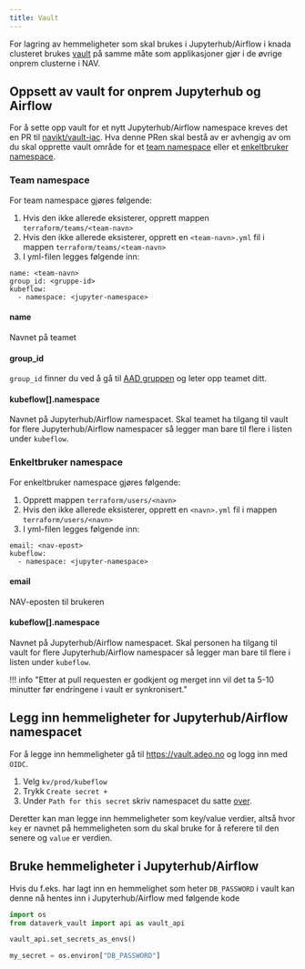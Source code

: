 ```yaml
---
title: Vault
---
```


For lagring av hemmeligheter som skal brukes i Jupyterhub/Airflow i knada clusteret brukes 
[vault](https://github.com/navikt/vault-iac/tree/master/doc) på samme måte som applikasjoner gjør i de øvrige onprem 
clusterne i NAV.


## Oppsett av vault for onprem Jupyterhub og Airflow
For å sette opp vault for et nytt Jupyterhub/Airflow namespace kreves det en PR til 
[navikt/vault-iac](https://github.com/navikt/vault-iac). Hva denne PRen skal bestå av er avhengig av om du skal
opprette vault område for et [team namespace](#team-namespace) eller et [enkeltbruker namespace](#enkeltbruker-namespace).


### Team namespace
For team namespace gjøres følgende:

1. Hvis den ikke allerede eksisterer, opprett mappen `terraform/teams/<team-navn>`
2. Hvis den ikke allerede eksisterer, opprett en `<team-navn>.yml` fil i mappen `terraform/teams/<team-navn>`
3. I yml-filen legges følgende inn:

````
name: <team-navn>
group_id: <gruppe-id>
kubeflow:
  - namespace: <jupyter-namespace>
````

#### name
Navnet på teamet

#### group_id
`group_id` finner du ved å gå til 
[AAD gruppen](https://aad.portal.azure.com/#blade/Microsoft_AAD_IAM/GroupsManagementMenuBlade/AllGroups) 
og leter opp teamet ditt.

#### kubeflow[].namespace
Navnet på Jupyterhub/Airflow namespacet. Skal teamet ha tilgang til vault for flere Jupyterhub/Airflow namespacer så 
legger man bare til flere i listen under `kubeflow`.

### Enkeltbruker namespace
For enkeltbruker namespace gjøres følgende:

1. Opprett mappen `terraform/users/<navn>`
2. Hvis den ikke allerede eksisterer, opprett en `<navn>.yml` fil i mappen `terraform/users/<navn>`
3. I yml-filen legges følgende inn:

````
email: <nav-epost>
kubeflow:
  - namespace: <jupyter-namespace>
````

#### email
NAV-eposten til brukeren

#### kubeflow[].namespace
Navnet på Jupyterhub/Airflow namespacet. Skal personen ha tilgang til vault for flere Jupyterhub/Airflow namespacer så 
legger man bare til flere i listen under `kubeflow`.


!!! info "Etter at pull requesten er godkjent og merget inn vil det ta 5-10 minutter før endringene i vault er synkronisert."



## Legg inn hemmeligheter for Jupyterhub/Airflow namespacet
For å legge inn hemmeligheter gå til https://vault.adeo.no og logg inn med `OIDC`.

1. Velg `kv/prod/kubeflow`
2. Trykk `Create secret +`
3. Under `Path for this secret` skriv namespacet du satte 
[over](#oppsett-av-vault-for-onprem-jupyterhub-og-airflow).

Deretter kan man legge inn hemmeligheter som key/value verdier, altså hvor `key` er navnet på
hemmeligheten som du skal bruke for å referere til den senere og `value` er verdien.


## <a name="airflow_secrets"></a> Bruke hemmeligheter i Jupyterhub/Airflow 
Hvis du f.eks. har lagt inn en hemmelighet som heter `DB_PASSWORD` i vault kan denne nå hentes inn
i Jupyterhub/Airflow med følgende kode 

````python
import os
from dataverk_vault import api as vault_api

vault_api.set_secrets_as_envs()

my_secret = os.environ["DB_PASSWORD"]
````
